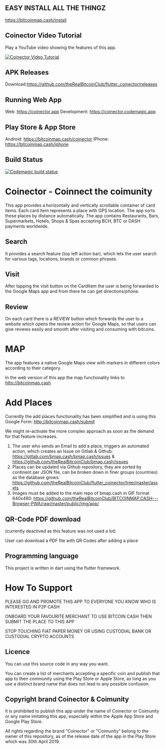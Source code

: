 ## EASY INSTALL ALL THE THINGZ

https://bitcoinmap.cash/install

## Coinector Video Tutorial

Play a YouTube video showing the features of this app.

[![Coinector Video Tutorial](https://img.youtube.com/vi/NyIQlYw2vGI/0.jpg)](https://www.youtube.com/watch?v=NyIQlYw2vGI)

## APK Releases

Download:https://github.com/theRealBitcoinClub/flutter_coinector/releases

## Running Web App

Web: https://coinector.app
Development: https://coinector.codemagic.app

## Play Store & App Store

Android: https://bitcoinmap.cash/coinector
IPhone: https://bitcoinmap.cash/iphone

## Build Status

[![Codemagic build status](https://api.codemagic.io/apps/61b1eda95f52b59508c82d31/61b1eda95f52b59508c82d30/status_badge.svg)](https://codemagic.io/apps/61b1eda95f52b59508c82d31/61b1eda95f52b59508c82d30/latest_build)

# Coinector - Coinnect the coimunity

This app provides a horizontally and vertically scrollable container of card items. Each card item represents a place with GPS location. The app sorts these places by distance automatically. The app contains Restaurants, Bars, Supermarkets, Hotels, Shops & Spas accepting BCH, BTC or DASH payments worldwide.

## Search

It provides a search feature (top left action bar), which lets the user search for various tags, locations, brands or common phrases.

## Visit

After tapping the visit button on the CardItem the user is being forwarded to the Google Maps app and from there he can get directions/phone.

## Review

On each card there is a REVIEW button which forwards the user to a website which opens the review action for Google Maps, so that users can give reviews easily and smooth after visiting and consuming with bitcoins. 

# MAP

The app features a native Google Maps view with markers in different colors according to their category.

In the web version of this app the map functionality links to http://bitcoinmap.cash

# Add Places

Currently the add places functionality has been simplified and is using this Google Form: http://bitcoinmap.cash/submit

We might re-activate the more complex approach as soon as the demand for that feature increases.

1. The user who sends an Email to add a place, triggers an automated action, which creates an Issue on Gitlab & Github:
https://gitlab.com/bmap.cash/bmap.cash/issues & https://github.com/theRealBitcoinClub/bmap.cash/issues
2. Places can be updated via Github repository, they are sorted by continent per JSON file, can be broken down in finer groups (countries) as the database grows:
https://github.com/theRealBitcoinClub/flutter_coinector/tree/master/assets
3. Images must be added to the main repo of bmap.cash in GIF format 640x480:
https://github.com/theRealBitcoinClub/BITCOINMAP.CASH---Browser-PWA/raw/master/public/img/app/

## QR-Code PDF download

(currently deactived as this feature was not used a lot)

User can download a PDF file with QR Codes after adding a place

## Programming language

This project is written in dart using the flutter framework.

# How To Support

PLEASE GO AND PROMOTE THIS APP TO EVERYONE YOU KNOW WHO IS INTERESTED IN P2P CASH

ONBOARD YOUR FAVOURITE MERCHANT TO USE BITCOIN CASH THEN SUBMIT THE PLACE TO THIS APP

STOP TOUCHING FIAT PAPER MONEY OR USING CUSTODIAL BANK OR CUSTODIAL CRYPTO ACCOUNTS

## Licence

You can use this source code in any way you want.

You can create a list of merchants accepting a specific coin and publish that app to their community using the Play Store or Apple Store, as long as you use a distinct brand name that does not lead to any possible confusion.

## Copyright brand Coinector & Coimunity

It is prohibited to publish this app under the name of Coinector or Coimunity or any name imitating this app, especially within the Apple App Store and Google Play Store.

All rights regarding the brand "Coinector" or "Coimunity" belong to the owner of this repository, as of the release date of the app in the Play Store which was 30th April 2019.
